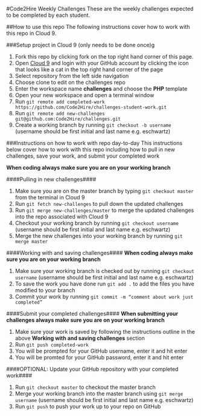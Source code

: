 #Code2Hire Weekly Challenges
These are the weekly challenges expected to be completed by each student.

##How to use this repo
The following instructions cover how to work with this repo in Cloud 9.

###Setup project in Cloud 9 (only needs to be done once)g
1. Fork this repo by clicking fork on the top right hand corner of this page.
2. Open [Cloud 9](https://www.c9.io) and login with your GitHub account by clicking the icon that looks like a cat in the top right hand corner of the page
3. Select repository from the left side navigation
4. Choose clone to edit on the challenges repo
5. Enter the workspace name **challenges** and choose the **PHP** template
6. Open your new workspace and open a terminal window
7. Run `git remote add completed-work https://github.com/Code2Hire/challenges-student-work.git`
8. Run `git remote add new-challenges git@github.com:Code2Hire/challenges.git`
9. Create a working branch by running `git checkout -b username` (username should be first initial and last name e.g. eschwartz)

###Instructions on how to work with repo day-to-day
This instructions below cover how to work with this repo including how to pull in new challenges, save your work, and submit your completed work

**When coding always make sure you are on your working branch**

####Pulling in new challenges####
1. Make sure you are on the master branch by typing `git checkout master` from the terminal in Cloud 9
2. Run `git fetch new-challenges` to pull down the updated challenges
3. Run `git merge new-challenges/master` to merge the updated challenges into the repo associated with Cloud 9
4. Checkout your working branch by running `git checkout username` (username should be first initial and last name e.g. eschwartz)
5. Merge the new challenges into your working branch by running `git merge master`

####Working with and saving challenges####
**When coding always make sure you are on your working branch**

1. Make sure your working branch is checked out by running `git checkout username` (username should be first initial and last name e.g. eschwartz)
2. To save the work you have done run `git add .` to add the files you have modified to your branch
3. Commit your work by running `git commit -m “comment about work just completed”`

####Submit your completed challenges####
**When submitting your challenges always make sure you are on your working branch**

1. Make sure your work is saved by following the instructions outline in the above **Working with and saving challenges** section
2. Run `git push completed-work`
3. You will be prompted for your GitHub username, enter it and hit enter
4. You will be promted for your GitHub password, enter it and hit enter

####OPTIONAL: Update your GitHub repository with your completed work####
1. Run `git checkout master` to checkout the master branch
2. Merge your working branch into the master branch using `git merge username` (username should be first initial and last name e.g. eschwartz)
3. Run `git push` to push your work up to your repo on GitHub